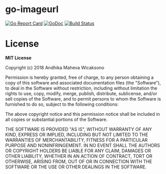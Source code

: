 # go-imageurl

[![Go Report Card](https://goreportcard.com/badge/github.com/andhikamaheva/go-imageurl)](https://goreportcard.com/report/github.com/andhikamaheva/go-imageurl) [![GoDoc](https://godoc.org/github.com/andhikamaheva/go-imageurl?status.svg)](https://godoc.org/github.com/andhikamaheva/go-imageurl) [![Build Status](https://travis-ci.org/andhikamaheva/go-imageurl.svg?branch=master)](https://travis-ci.org/andhikamaheva/go-imageurl)


# License
**MIT License**

Copyright (c) 2018 Andhika Maheva Wicaksono

Permission is hereby granted, free of charge, to any person obtaining a copy
of this software and associated documentation files (the "Software"), to deal
in the Software without restriction, including without limitation the rights
to use, copy, modify, merge, publish, distribute, sublicense, and/or sell
copies of the Software, and to permit persons to whom the Software is
furnished to do so, subject to the following conditions:

The above copyright notice and this permission notice shall be included in all
copies or substantial portions of the Software.

THE SOFTWARE IS PROVIDED "AS IS", WITHOUT WARRANTY OF ANY KIND, EXPRESS OR
IMPLIED, INCLUDING BUT NOT LIMITED TO THE WARRANTIES OF MERCHANTABILITY,
FITNESS FOR A PARTICULAR PURPOSE AND NONINFRINGEMENT. IN NO EVENT SHALL THE
AUTHORS OR COPYRIGHT HOLDERS BE LIABLE FOR ANY CLAIM, DAMAGES OR OTHER
LIABILITY, WHETHER IN AN ACTION OF CONTRACT, TORT OR OTHERWISE, ARISING FROM,
OUT OF OR IN CONNECTION WITH THE SOFTWARE OR THE USE OR OTHER DEALINGS IN THE
SOFTWARE.
